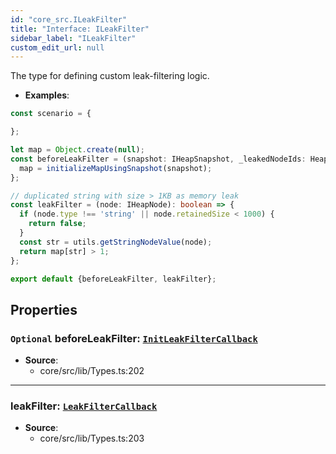```yaml
---
id: "core_src.ILeakFilter"
title: "Interface: ILeakFilter"
sidebar_label: "ILeakFilter"
custom_edit_url: null
---
```


The type for defining custom leak-filtering logic.
* **Examples**:
```typescript
const scenario = {

};

let map = Object.create(null);
const beforeLeakFilter = (snapshot: IHeapSnapshot, _leakedNodeIds: HeapNodeIdSet): void => {
  map = initializeMapUsingSnapshot(snapshot);
};

// duplicated string with size > 1KB as memory leak
const leakFilter = (node: IHeapNode): boolean => {
  if (node.type !== 'string' || node.retainedSize < 1000) {
    return false;
  }
  const str = utils.getStringNodeValue(node);
  return map[str] > 1;
};

export default {beforeLeakFilter, leakFilter};
```

## Properties

### <a id="beforeleakfilter" name="beforeleakfilter"></a> `Optional` **beforeLeakFilter**: [`InitLeakFilterCallback`](../modules/core_src.md#initleakfiltercallback)

 * **Source**:
    * core/src/lib/Types.ts:202

___

### <a id="leakfilter" name="leakfilter"></a> **leakFilter**: [`LeakFilterCallback`](../modules/core_src.md#leakfiltercallback)

 * **Source**:
    * core/src/lib/Types.ts:203
